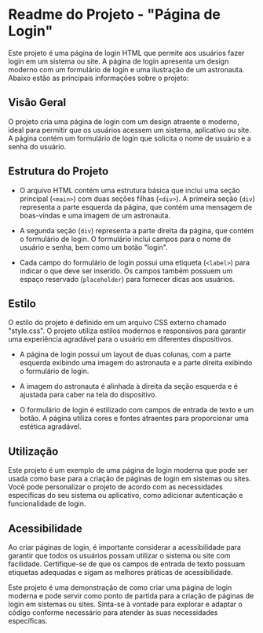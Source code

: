 # Readme do Projeto - "Página de Login"

Este projeto é uma página de login HTML que permite aos usuários fazer login em um sistema ou site. A página de login apresenta um design moderno com um formulário de login e uma ilustração de um astronauta. Abaixo estão as principais informações sobre o projeto:

## Visão Geral

O projeto cria uma página de login com um design atraente e moderno, ideal para permitir que os usuários acessem um sistema, aplicativo ou site. A página contém um formulário de login que solicita o nome de usuário e a senha do usuário.

## Estrutura do Projeto

- O arquivo HTML contém uma estrutura básica que inclui uma seção principal (`<main>`) com duas seções filhas (`<div>`). A primeira seção (`div`) representa a parte esquerda da página, que contém uma mensagem de boas-vindas e uma imagem de um astronauta.

- A segunda seção (`div`) representa a parte direita da página, que contém o formulário de login. O formulário inclui campos para o nome de usuário e senha, bem como um botão "login".

- Cada campo do formulário de login possui uma etiqueta (`<label>`) para indicar o que deve ser inserido. Os campos também possuem um espaço reservado (`placeholder`) para fornecer dicas aos usuários.

## Estilo

O estilo do projeto é definido em um arquivo CSS externo chamado "style.css". O projeto utiliza estilos modernos e responsivos para garantir uma experiência agradável para o usuário em diferentes dispositivos.

- A página de login possui um layout de duas colunas, com a parte esquerda exibindo uma imagem do astronauta e a parte direita exibindo o formulário de login.

- A imagem do astronauta é alinhada à direita da seção esquerda e é ajustada para caber na tela do dispositivo.

- O formulário de login é estilizado com campos de entrada de texto e um botão. A página utiliza cores e fontes atraentes para proporcionar uma estética agradável.

## Utilização

Este projeto é um exemplo de uma página de login moderna que pode ser usada como base para a criação de páginas de login em sistemas ou sites. Você pode personalizar o projeto de acordo com as necessidades específicas do seu sistema ou aplicativo, como adicionar autenticação e funcionalidade de login.

## Acessibilidade

Ao criar páginas de login, é importante considerar a acessibilidade para garantir que todos os usuários possam utilizar o sistema ou site com facilidade. Certifique-se de que os campos de entrada de texto possuam etiquetas adequadas e sigam as melhores práticas de acessibilidade.

Este projeto é uma demonstração de como criar uma página de login moderna e pode servir como ponto de partida para a criação de páginas de login em sistemas ou sites. Sinta-se à vontade para explorar e adaptar o código conforme necessário para atender às suas necessidades específicas.
